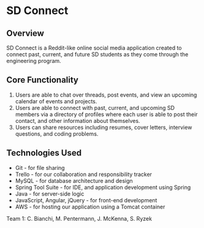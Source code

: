 # SD Connect


## Overview
SD Connect is a Reddit-like online social media application created to connect past, current, and future SD students as they come through the engineering program.


## Core Functionality
1. Users are able to chat over threads, post events, and view an upcoming calendar of events and projects.
2. Users are able to connect with past, current, and upcoming SD members via a directory of profiles where each user is able to post their contact, and other information about themselves.
3. Users can share resources including resumes, cover letters, interview questions, and coding problems.


## Technologies Used
* Git - for file sharing
* Trello - for our collaboration and responsibility tracker
* MySQL - for database architecture and design
* Spring Tool Suite - for IDE, and application development using Spring
* Java - for server-side logic
* JavaScript, Angular, jQuery - for front-end development
* AWS - for hosting our application using a Tomcat container


Team 1: C. Bianchi, M. Pentermann, J. McKenna, S. Ryzek
